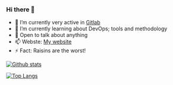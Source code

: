 ### Hi there 👋

- 🔭 I’m currently very active in [Gitlab](https://gitlab.com/ivandres73)
- 🌱 I’m currently learning about DevOps; tools and methodology
- 💬 Open to talk about anything
- 📫 Webste: [My website](ivancarcamo.me)
- ⚡ Fact: Raisins are the worst!

[![Github stats](https://github-readme-stats.vercel.app/api?username=ivandres73&show_icons=true&theme=graywhite)](https://github.com/anuraghazra/github-readme-stats)

[![Top Langs](https://github-readme-stats.vercel.app/api/top-langs/?username=ivandres73)](https://github.com/anuraghazra/github-readme-stats)

